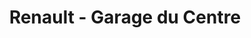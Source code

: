 ---
title: "Renault - Garage du Centre"
url: /nogent-sur-oise/renault-garage-du-centre/
shop: réparation de voitures
---